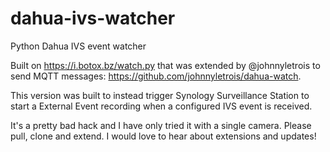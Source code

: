 # dahua-ivs-watcher
Python Dahua IVS event watcher

Built on https://i.botox.bz/watch.py that was extended by @johnnyletrois to send MQTT messages: https://github.com/johnnyletrois/dahua-watch.

This version was built to instead trigger Synology Surveillance Station to start a External Event recording when a configured IVS event is received.

It's a pretty bad hack and I have only tried it with a single camera. Please pull, clone and extend. I would love to hear about extensions and updates!
